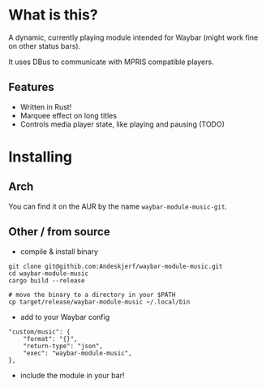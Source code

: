 # What is this?

A dynamic, currently playing module intended for Waybar (might work fine on other status bars).

It uses DBus to communicate with MPRIS compatible players.

## Features

- Written in Rust!
- Marquee effect on long titles
- Controls media player state, like playing and pausing (TODO)

# Installing 

## Arch

You can find it on the AUR by the name `waybar-module-music-git`.

## Other / from source

- compile & install binary

```shell
git clone git@githib.com:Andeskjerf/waybar-module-music.git
cd waybar-module-music
cargo build --release

# move the binary to a directory in your $PATH
cp target/release/waybar-module-music ~/.local/bin
```

- add to your Waybar config

```
"custom/music": {
	"format": "{}",
	"return-type": "json",
	"exec": "waybar-module-music",
},
```

- include the module in your bar!
